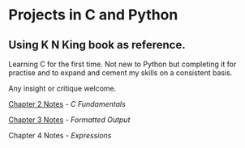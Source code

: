 # Projects in C and Python

## Using K N King book as reference.

Learning C for the first time. Not new to Python but completing it for practise and to expand and cement my skills on a consistent basis.

Any insight or critique welcome.

[Chapter 2 Notes](https://github.com/MortalCatalyst/C-and-Python-K-N-King/blob/master/Chapter_1/Chapter_1_Notes.md) _- C Fundamentals_

[Chapter 3 Notes](https://github.com/MortalCatalyst/C-Python-Perl-K-N-King/blob/master/Chapter_3/Chapter_3_Notes.md) _- Formatted Output_

Chapter 4 Notes _- Expressions_
